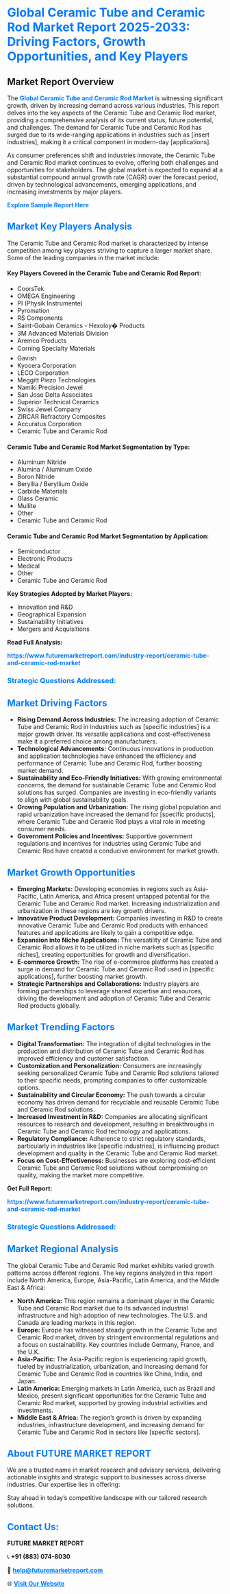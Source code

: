 <h1 style="color: #007BFF;">Global Ceramic Tube and Ceramic Rod Market Report 2025-2033: Driving Factors, Growth Opportunities, and Key Players</h1>

<section id="overview">
<h2>Market Report Overview</h2>
<p>The <a href="https://www.futuremarketreport.com/industry-report/ceramic-tube-and-ceramic-rod-market" style="color: #007BFF; text-decoration: none;"><strong>Global Ceramic Tube and Ceramic Rod Market</strong></a> is witnessing significant growth, driven by increasing demand across various industries. This report delves into the key aspects of the Ceramic Tube and Ceramic Rod market, providing a comprehensive analysis of its current status, future potential, and challenges. The demand for Ceramic Tube and Ceramic Rod has surged due to its wide-ranging applications in industries such as [insert industries], making it a critical component in modern-day [applications].</p>
<p>As consumer preferences shift and industries innovate, the Ceramic Tube and Ceramic Rod market continues to evolve, offering both challenges and opportunities for stakeholders. The global market is expected to expand at a substantial compound annual growth rate (CAGR) over the forecast period, driven by technological advancements, emerging applications, and increasing investments by major players.</p>
</section>

<section id="overview">
<p><a href="https://www.futuremarketreport.com/request-sample/reportId=107265" style="color: #007BFF; text-decoration: none;"><strong>Explore Sample Report Here</strong></a></p>
</section>

<section id="key-players">
<h2 style="color: #007BFF;">Market Key Players Analysis</h2>
<p>The Ceramic Tube and Ceramic Rod market is characterized by intense competition among key players striving to capture a larger market share. Some of the leading companies in the market include:</p>
<h4>Key Players Covered in the Ceramic Tube and Ceramic Rod Report:</h4>
<ul><li>CoorsTek</li><li>OMEGA Engineering</li><li>PI (Physik Instrumente)</li><li>Pyromation</li><li>RS Components</li><li>Saint-Gobain Ceramics - Hexoloy� Products</li><li>3M Advanced Materials Division</li><li>Aremco Products</li><li>Corning Specialty Materials</li><li>Gavish</li><li>Kyocera Corporation</li><li>LECO Corporation</li><li>Meggitt Piezo Technologies</li><li>Namiki Precision Jewel</li><li>San Jose Delta Associates</li><li>Superior Technical Ceramics</li><li>Swiss Jewel Company</li><li>ZIRCAR Refractory Composites</li><li>Accuratus Corporation</li><li>Ceramic Tube and Ceramic Rod</li></ul>
<h4>Ceramic Tube and Ceramic Rod Market Segmentation by Type:</h4>
<ul><li>Aluminum Nitride</li><li>Alumina / Aluminum Oxide</li><li>Boron Nitride</li><li>Beryllia / Beryllium Oxide</li><li>Carbide Materials</li><li>Glass Ceramic</li><li>Mullite</li><li>Other</li><li>Ceramic Tube and Ceramic Rod</li></ul>

<h4>Ceramic Tube and Ceramic Rod Market Segmentation by Application:</h4>
<ul><li>Semiconductor</li><li>Electronic Products</li><li>Medical</li><li>Other</li><li>Ceramic Tube and Ceramic Rod</li></ul>
<p><strong>Key Strategies Adopted by Market Players:</strong></p>
<ul>
<li>Innovation and R&D</li>
<li>Geographical Expansion</li>
<li>Sustainability Initiatives</li>
<li>Mergers and Acquisitions</li>
</ul>
</section>

<section>
<p><strong>Read Full Analysis: </strong></p><a href="https://www.futuremarketreport.com/industry-report/ceramic-tube-and-ceramic-rod-market" style="color: #007BFF; text-decoration: none;"><strong>https://www.futuremarketreport.com/industry-report/ceramic-tube-and-ceramic-rod-market</strong></a>
<h3 style="color: #007BFF;">Strategic Questions Addressed:</h3>
</section>

<section id="driving-factors">
<h2 style="color: #007BFF;">Market Driving Factors</h2>
<ul>
<li><strong>Rising Demand Across Industries:</strong> The increasing adoption of Ceramic Tube and Ceramic Rod in industries such as [specific industries] is a major growth driver. Its versatile applications and cost-effectiveness make it a preferred choice among manufacturers.</li>
<li><strong>Technological Advancements:</strong> Continuous innovations in production and application technologies have enhanced the efficiency and performance of Ceramic Tube and Ceramic Rod, further boosting market demand.</li>
<li><strong>Sustainability and Eco-Friendly Initiatives:</strong> With growing environmental concerns, the demand for sustainable Ceramic Tube and Ceramic Rod solutions has surged. Companies are investing in eco-friendly variants to align with global sustainability goals.</li>
<li><strong>Growing Population and Urbanization:</strong> The rising global population and rapid urbanization have increased the demand for [specific products], where Ceramic Tube and Ceramic Rod plays a vital role in meeting consumer needs.</li>
<li><strong>Government Policies and Incentives:</strong> Supportive government regulations and incentives for industries using Ceramic Tube and Ceramic Rod have created a conducive environment for market growth.</li>
</ul>
</section>

<section id="growth-opportunities">
<h2 style="color: #007BFF;">Market Growth Opportunities</h2>
<ul>
<li><strong>Emerging Markets:</strong> Developing economies in regions such as Asia-Pacific, Latin America, and Africa present untapped potential for the Ceramic Tube and Ceramic Rod market. Increasing industrialization and urbanization in these regions are key growth drivers.</li>
<li><strong>Innovative Product Development:</strong> Companies investing in R&D to create innovative Ceramic Tube and Ceramic Rod products with enhanced features and applications are likely to gain a competitive edge.</li>
<li><strong>Expansion into Niche Applications:</strong> The versatility of Ceramic Tube and Ceramic Rod allows it to be utilized in niche markets such as [specific niches], creating opportunities for growth and diversification.</li>
<li><strong>E-commerce Growth:</strong> The rise of e-commerce platforms has created a surge in demand for Ceramic Tube and Ceramic Rod used in [specific applications], further boosting market growth.</li>
<li><strong>Strategic Partnerships and Collaborations:</strong> Industry players are forming partnerships to leverage shared expertise and resources, driving the development and adoption of Ceramic Tube and Ceramic Rod products globally.</li>
</ul>
</section>

<section id="trending-factors">
<h2 style="color: #007BFF;">Market Trending Factors</h2>
<ul>
<li><strong>Digital Transformation:</strong> The integration of digital technologies in the production and distribution of Ceramic Tube and Ceramic Rod has improved efficiency and customer satisfaction.</li>
<li><strong>Customization and Personalization:</strong> Consumers are increasingly seeking personalized Ceramic Tube and Ceramic Rod solutions tailored to their specific needs, prompting companies to offer customizable options.</li>
<li><strong>Sustainability and Circular Economy:</strong> The push towards a circular economy has driven demand for recyclable and reusable Ceramic Tube and Ceramic Rod solutions.</li>
<li><strong>Increased Investment in R&D:</strong> Companies are allocating significant resources to research and development, resulting in breakthroughs in Ceramic Tube and Ceramic Rod technology and applications.</li>
<li><strong>Regulatory Compliance:</strong> Adherence to strict regulatory standards, particularly in industries like [specific industries], is influencing product development and quality in the Ceramic Tube and Ceramic Rod market.</li>
<li><strong>Focus on Cost-Effectiveness:</strong> Businesses are exploring cost-efficient Ceramic Tube and Ceramic Rod solutions without compromising on quality, making the market more competitive.</li>
</ul>
</section>

<section>
<p><strong>Get Full Report: </strong></p><a href="https://www.futuremarketreport.com/industry-report/ceramic-tube-and-ceramic-rod-market" style="color: #007BFF; text-decoration: none;"><strong>https://www.futuremarketreport.com/industry-report/ceramic-tube-and-ceramic-rod-market</strong></a>
<h3 style="color: #007BFF;">Strategic Questions Addressed:</h3>
</section>


<section id="regional-analysis">
<h2 style="color: #007BFF;">Market Regional Analysis</h2>
<p>The global Ceramic Tube and Ceramic Rod market exhibits varied growth patterns across different regions. The key regions analyzed in this report include North America, Europe, Asia-Pacific, Latin America, and the Middle East & Africa:</p>
<ul>
<li><strong>North America:</strong> This region remains a dominant player in the Ceramic Tube and Ceramic Rod market due to its advanced industrial infrastructure and high adoption of new technologies. The U.S. and Canada are leading markets in this region.</li>
<li><strong>Europe:</strong> Europe has witnessed steady growth in the Ceramic Tube and Ceramic Rod market, driven by stringent environmental regulations and a focus on sustainability. Key countries include Germany, France, and the U.K.</li>
<li><strong>Asia-Pacific:</strong> The Asia-Pacific region is experiencing rapid growth, fueled by industrialization, urbanization, and increasing demand for Ceramic Tube and Ceramic Rod in countries like China, India, and Japan.</li>
<li><strong>Latin America:</strong> Emerging markets in Latin America, such as Brazil and Mexico, present significant opportunities for the Ceramic Tube and Ceramic Rod market, supported by growing industrial activities and investments.</li>
<li><strong>Middle East & Africa:</strong> The region’s growth is driven by expanding industries, infrastructure development, and increasing demand for Ceramic Tube and Ceramic Rod in sectors like [specific sectors].</li>
</ul>
</section>

<footer>
<h2 style="color: #007BFF;">About FUTURE MARKET REPORT</h2>
<p>We are a trusted name in market research and advisory services, delivering actionable insights and strategic support to businesses across diverse industries. Our expertise lies in offering:</p>

<p>Stay ahead in today’s competitive landscape with our tailored research solutions.</p>

<h2 style="color: #007BFF;">Contact Us:</h2>
<p><strong>FUTURE MARKET REPORT</strong></p>
<p>📞 <strong>+91 (883) 074-8030</strong></p>
<p>📧 <strong><a href="mailto:help@futuremarketreport.com" style="color: #007BFF;">help@futuremarketreport.com</a></strong></p>
<p>🌐 <strong><a href="https://www.futuremarketreport.com/" style="color: #007BFF;">Visit Our Website</a></strong></p>
</footer>